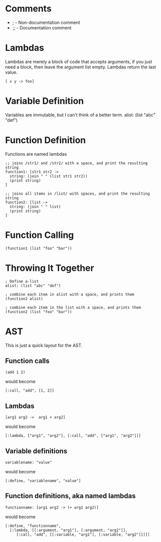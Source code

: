 Comments
========
* ;   -  Non-documentation comment
* ;;   -  Documentation comment


Lambdas
=======
Lambdas are merely a block of code that accepts arguments, if you just need a block, then leave the argument list empty.
Lambdas return the last value.

    [ x y -> foo]


Variable Definition
===================
Variables are immutable, but I can't think of a better term.
    alist: (list "abc" "def")

Function Definition
===================
Functions are named lambdas

    ;; joins /str1/ and /str2/ with a space, and print the resulting string
    function1: [str1 str2 ->
      string: (join " " (list str1 str2))
      (print string)
    ]

    ;; joins all items in /list/ with spaces, and print the resulting string
    function2: [list ->
      string: (join " " list)
      (print string)
    ]

Function Calling
================

    (function1 (list "foo" "bar"))


Throwing It Together
====================

    ; Define a-list
    alist: (list "abc" "def")
    
    ; combine each item in alist with a space, and prints them
    (function2 alist)
    
    ; combine each item in the list with a space, and prints them
    (function2 (list "foo" "bar"))

AST
===

This is just a quick layout for the AST.

## Function calls ##

    (add 1 2)

would become

    [:call, "add", [1, 2]]

## Lambdas ##

    [arg1 arg2 ->  arg1 + arg2]

would become

    [:lambda, ["arg1", "arg2"], [:call, "add", ["arg1", "arg2"]]]

## Variable definitions ##

    variablename: "value"

would become

    [:define, "variablename", "value"]

## Function definitions, aka named lambdas ##

    functionname: [arg1 arg2 -> (+ arg1 arg2)]
      
would become

    [:define, "functionname",
      [:lambda, [[:argument, "arg1"], [:argument, "arg2"]],
         [:call, "add", [[:variable, "arg1"], [:variable, "arg2"]]]]]


